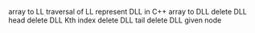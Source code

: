 array to LL
traversal of LL
represent DLL in C++
array to DLL
delete DLL head
delete DLL Kth index
delete DLL tail
delete DLL given node
